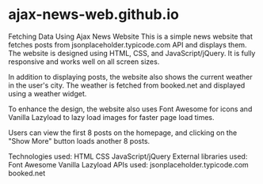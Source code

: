 # ajax-news-web.github.io
Fetching Data Using Ajax 
News Website
This is a simple news website that fetches posts from jsonplaceholder.typicode.com API and displays them. The website is designed using HTML, CSS, and JavaScript/jQuery. It is fully responsive and works well on all screen sizes.

In addition to displaying posts, the website also shows the current weather in the user's city. The weather is fetched from booked.net and displayed using a weather widget.

To enhance the design, the website also uses Font Awesome for icons and Vanilla Lazyload to lazy load images for faster page load times.

Users can view the first 8 posts on the homepage, and clicking on the "Show More" button loads another 8 posts.

Technologies used:
HTML
CSS
JavaScript/jQuery
External libraries used:
Font Awesome
Vanilla Lazyload
APIs used:
jsonplaceholder.typicode.com
booked.net

